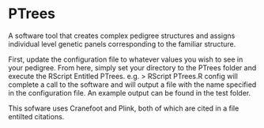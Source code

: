 # PTrees
A software tool that creates complex pedigree structures and assigns individual level genetic panels corresponding to the familiar structure.


First, update the configuration file to whatever values you wish to see in your pedigree. From here, simply set your directory to the PTrees folder and execute the RScript Entitled PTrees. e.g. > RScript PTrees.R config will complete a call to the software and will output a file with the name specified in the configuration file. An example output can be found in the test folder. 

This sofware uses Cranefoot and Plink, both of which are cited in a file entilted citations. 
